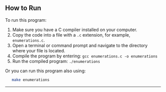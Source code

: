 ## How to Run

To run this program:

1. Make sure you have a C compiler installed on your computer.
2. Copy the code into a file with a `.c` extension, for example, `enumerations.c`.
3. Open a terminal or command prompt and navigate to the directory where your file is located.
4. Compile the program by entering: `gcc enumerations.c -o enumerations`
5. Run the compiled program: `./enumerations`

Or you can run this program also using:

```bash
   make enumerations
```

---